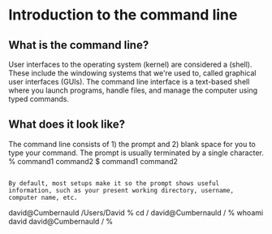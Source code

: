 # Introduction to the command line

## What is the command line?

User interfaces to the operating system (kernel) are considered a (shell). These include the windowing systems that we're used to, called graphical user interfaces
(GUIs).  The command line interface is a text-based shell where you launch programs, handle files, and manage the computer using typed commands.

## What does it look like?

The command line consists of 1) the prompt and 2) blank space for you to type your command. The prompt is usually terminated by a single character.
% command1 command2
$ command1 command2
```

By default, most setups make it so the prompt shows useful information, such as your present working directory, username, computer name, etc.

```
david@Cumbernauld /Users/David % cd /
david@Cumbernauld / % whoami
david
david@Cumbernauld / % 
```
